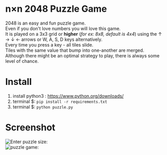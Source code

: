 # n×n 2048 Puzzle Game
2048 is an easy and fun puzzle game.<br>
Even if you don't love numbers you will love this game.<br>
It is played on a 3x3 grid or **higher** (*for ex: 8x8, default is 4x4*) using the ↑ → ↓ ← arrows or W, A, S, D keys alternatively.<br>
Every time you press a key - all tiles slide.<br>
Tiles with the same value that bump into one-another are merged.<br>
Although there might be an optimal strategy to play, there is always some level of chance.<br>

# Install
 1. install python3 : <https://www.python.org/downloads/> <br>
 2. terminal $: `pip install -r requirements.txt`<br>
 3. terminal $: `python puzzle.py` <br>

 # Screenshot
![Enter puzzle size:](../media/images/1.png?raw=true) <br>
![puzzle game:](../media/images/2.png?raw=true)<br>
